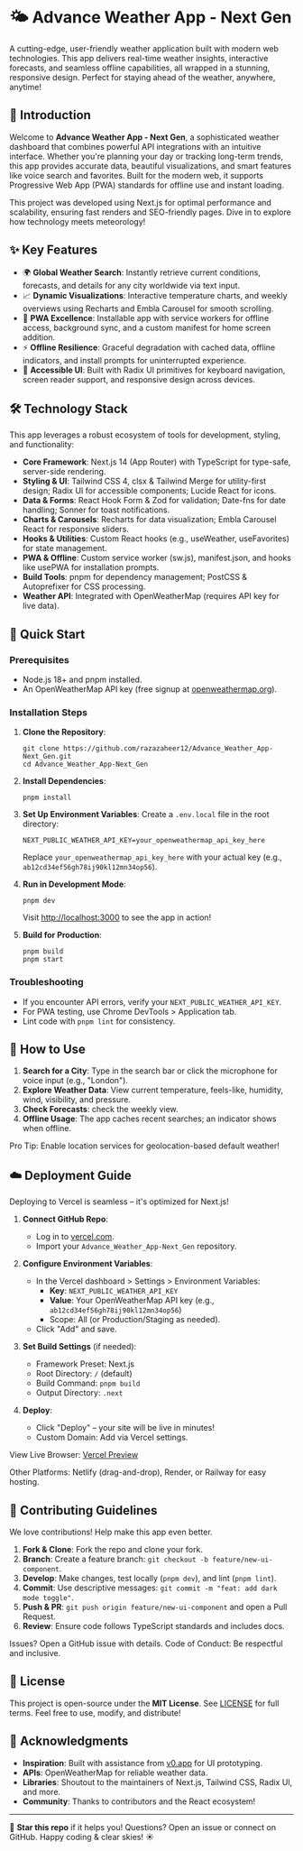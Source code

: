 # 🌤️ Advance Weather App - Next Gen

A cutting-edge, user-friendly weather application built with modern web technologies. This app delivers real-time weather insights, interactive forecasts, and seamless offline capabilities, all wrapped in a stunning, responsive design. Perfect for staying ahead of the weather, anywhere, anytime!

## 📖 Introduction

Welcome to **Advance Weather App - Next Gen**, a sophisticated weather dashboard that combines powerful API integrations with an intuitive interface. Whether you're planning your day or tracking long-term trends, this app provides accurate data, beautiful visualizations, and smart features like voice search and favorites. Built for the modern web, it supports Progressive Web App (PWA) standards for offline use and instant loading.

This project was developed using Next.js for optimal performance and scalability, ensuring fast renders and SEO-friendly pages. Dive in to explore how technology meets meteorology!

## ✨ Key Features

- 🌍 **Global Weather Search**: Instantly retrieve current conditions, forecasts, and details for any city worldwide via text input.
- 📈 **Dynamic Visualizations**: Interactive temperature charts,  and weekly overviews using Recharts and Embla Carousel for smooth scrolling.
- 📱 **PWA Excellence**: Installable app with service workers for offline access, background sync, and a custom manifest for home screen addition.
- ⚡ **Offline Resilience**: Graceful degradation with cached data, offline indicators, and install prompts for uninterrupted experience.
- 🎨 **Accessible UI**: Built with Radix UI primitives for keyboard navigation, screen reader support, and responsive design across devices.

## 🛠 Technology Stack

This app leverages a robust ecosystem of tools for development, styling, and functionality:

- **Core Framework**: Next.js 14 (App Router) with TypeScript for type-safe, server-side rendering.
- **Styling & UI**: Tailwind CSS 4, clsx & Tailwind Merge for utility-first design; Radix UI for accessible components; Lucide React for icons.
- **Data & Forms**: React Hook Form & Zod for validation; Date-fns for date handling; Sonner for toast notifications.
- **Charts & Carousels**: Recharts for data visualization; Embla Carousel React for responsive sliders.
- **Hooks & Utilities**: Custom React hooks (e.g., useWeather, useFavorites) for state management.
- **PWA & Offline**: Custom service worker (sw.js), manifest.json, and hooks like usePWA for installation prompts.
- **Build Tools**: pnpm for dependency management; PostCSS & Autoprefixer for CSS processing.
- **Weather API**: Integrated with OpenWeatherMap (requires API key for live data).

## 🚀 Quick Start

### Prerequisites
- Node.js 18+ and pnpm installed.
- An OpenWeatherMap API key (free signup at [openweathermap.org](https://openweathermap.org/api)).

### Installation Steps

1. **Clone the Repository**:
   ```
   git clone https://github.com/razazaheer12/Advance_Weather_App-Next_Gen.git
   cd Advance_Weather_App-Next_Gen
   ```

2. **Install Dependencies**:
   ```
   pnpm install
   ```

3. **Set Up Environment Variables**:
   Create a `.env.local` file in the root directory:
   ```
   NEXT_PUBLIC_WEATHER_API_KEY=your_openweathermap_api_key_here
   ```
   Replace `your_openweathermap_api_key_here` with your actual key (e.g., `ab12cd34ef56gh78ij90kl12mn34op56`).

4. **Run in Development Mode**:
   ```
   pnpm dev
   ```
   Visit [http://localhost:3000](http://localhost:3000) to see the app in action!

5. **Build for Production**:
   ```
   pnpm build
   pnpm start
   ```

### Troubleshooting
- If you encounter API errors, verify your `NEXT_PUBLIC_WEATHER_API_KEY`.
- For PWA testing, use Chrome DevTools > Application tab.
- Lint code with `pnpm lint` for consistency.

## 📱 How to Use

1. **Search for a City**: Type in the search bar or click the microphone for voice input (e.g., "London").
2. **Explore Weather Data**: View current temperature, feels-like, humidity, wind, visibility, and pressure.
3. **Check Forecasts**: check the weekly view.
4. **Offline Usage**: The app caches recent searches; an indicator shows when offline.

Pro Tip: Enable location services for geolocation-based default weather!

## ☁️ Deployment Guide

Deploying to Vercel is seamless – it's optimized for Next.js!

1. **Connect GitHub Repo**:
   - Log in to [vercel.com](https://vercel.com).
   - Import your `Advance_Weather_App-Next_Gen` repository.

2. **Configure Environment Variables**:
   - In the Vercel dashboard > Settings > Environment Variables:
     - **Key**: `NEXT_PUBLIC_WEATHER_API_KEY`
     - **Value**: Your OpenWeatherMap API key (e.g., `ab12cd34ef56gh78ij90kl12mn34op56`)
     - Scope: All (or Production/Staging as needed).
   - Click "Add" and save.

3. **Set Build Settings** (if needed):
   - Framework Preset: Next.js
   - Root Directory: `/` (default)
   - Build Command: `pnpm build`
   - Output Directory: `.next`

4. **Deploy**:
   - Click "Deploy" – your site will be live in minutes!
   - Custom Domain: Add via Vercel settings.

View Live Browser: [Vercel Preview](https://advance-weather-app-next-gen.vercel.app/)

Other Platforms: Netlify (drag-and-drop), Render, or Railway for easy hosting.

## 🤝 Contributing Guidelines

We love contributions! Help make this app even better.

1. **Fork & Clone**: Fork the repo and clone your fork.
2. **Branch**: Create a feature branch: `git checkout -b feature/new-ui-component`.
3. **Develop**: Make changes, test locally (`pnpm dev`), and lint (`pnpm lint`).
4. **Commit**: Use descriptive messages: `git commit -m "feat: add dark mode toggle"`.
5. **Push & PR**: `git push origin feature/new-ui-component` and open a Pull Request.
6. **Review**: Ensure code follows TypeScript standards and includes docs.

Issues? Open a GitHub issue with details. Code of Conduct: Be respectful and inclusive.

## 📜 License

This project is open-source under the **MIT License**. See [LICENSE](LICENSE) for full terms. Feel free to use, modify, and distribute!

## 👏 Acknowledgments

- **Inspiration**: Built with assistance from [v0.app](https://v0.app) for UI prototyping.
- **APIs**: OpenWeatherMap for reliable weather data.
- **Libraries**: Shoutout to the maintainers of Next.js, Tailwind CSS, Radix UI, and more.
- **Community**: Thanks to contributors and the React ecosystem!

---

🌟 **Star this repo** if it helps you! Questions? Open an issue or connect on GitHub. Happy coding & clear skies! ☀️
